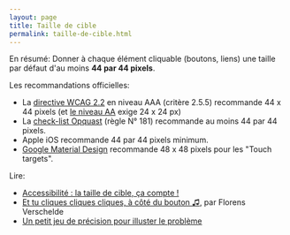 ```yaml
---
layout: page
title: Taille de cible
permalink: taille-de-cible.html
---
```


En résumé: Donner à chaque élément cliquable (boutons, liens) une taille par défaut d'au moins **44 par 44 pixels**.

Les recommandations officielles: 

- La [directive WCAG 2.2](https://www.w3.org/TR/WCAG22/#target-size-enhanced) en niveau AAA (critère 2.5.5) recommande 44 x 44 pixels (et [le niveau AA](https://www.w3.org/TR/WCAG22/#target-size-minimum) exige 24 x 24 px)
- La [check-list Opquast](https://checklists.opquast.com/fr/assurance-qualite-web/la-taille-des-elements-cliquables-est-suffisante) (règle N° 181) recommande au moins 44 par 44 pixels.
- Apple iOS recommande 44 par 44 pixels minimum.
- [Google Material Design](https://m2.material.io/design/usability/accessibility.html#layout-and-typography) recommande 48 x 48 pixels pour les "Touch targets".

Lire:

* [Accessibilité : la taille de cible, ça compte !](https://koena.net/accessibilite-de-la-taille-de-cible/)
* [Et tu cliques cliques cliques, à côté du bouton ♫](https://www.24joursdeweb.fr/2019/et-tu-cliques-a-cote-du-bouton/), par Florens Verschelde
* [Un petit jeu de précision pour illuster le problème](https://click-precision-game.netlify.app/)
